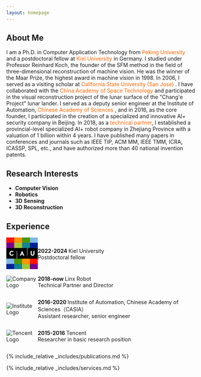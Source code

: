 ```yaml
---
layout: homepage
---
```


## About Me

I am a Ph.D. in Computer Application Technology from <span style="color: #FF6600;">Peking University </span> and a postdoctoral fellow at <span style="color: #FF6600;">Kiel University</span> in Germany. I studied under Professor Reinhard Koch, the founder of the SFM method in the field of three-dimensional reconstruction of machine vision. He was the winner of the Maar Prize, the highest award in machine vision in 1998. In 2006, I served as a visiting scholar at <span style="color: #FF6600;">California State University (San Jose)</span> . I have collaborated with the  <span style="color: #FF6600;">China Academy of Space Technology </span> and participated in the visual reconstruction project of the lunar surface of the "Chang'e Project" lunar lander. I served as a deputy senior engineer at the Institute of Automation, <span style="color: #FF6600;">Chinese Academy of Sciences</span> , and in 2016, as the core founder, I participated in the creation of a specialized and innovative AI+ security company in Beijing. In 2018, as a <span style="color: #FF6600;"> technical partner</span>, I established a provincial-level specialized AI+ robot company in Zhejiang Province with a valuation of 1 billion within 4 years.
I have published many papers in conferences and journals such as IEEE TIP, ACM MM, IEEE TMM, ICRA, ICASSP, SPL, etc., and have authorized more than 40 national invention patents.

## Research Interests

- **Computer Vision** 
- **Robotics**
- **3D Sensing**
- **3D Reconstruction**

## Experience

<div style="display: flex; align-items: center;">
  <div style="flex: 1;">
    <img src="/assets/img/1.png" alt="University Logo" width="100">
  </div>
  <div style="flex: 5;">
    <p>
      <strong>2022-2024 </strong>     Kiel University<br>
      Postdoctoral fellow
    </p>
  </div>
</div>

<div style="display: flex; align-items: center;">
  <div style="flex: 1;">
    <img src="https://example.com/company_logo.png" alt="Company Logo" width="100">
  </div>
  <div style="flex: 5;">
    <p>
      <strong>2018-now </strong>     Linx Robot<br>
      Technical Partner and Director
    </p>
  </div>
</div>

<div style="display: flex; align-items: center;">
  <div style="flex: 1;">
    <img src="https://example.com/institute_logo.png" alt="Institute Logo" width="100">
  </div>
  <div style="flex: 5;">
    <p>
      <strong>2016-2020 </strong>     Institute of Automation, Chinese Academy of Sciences（CASIA）<br>
      Assistant researcher, senior engineer
    </p>
  </div>
</div>

<div style="display: flex; align-items: center;">
  <div style="flex: 1;">
    <img src="https://example.com/tencent_logo.png" alt="Tencent Logo" width="100">
  </div>
  <div style="flex: 5;">
    <p>
      <strong>2015-2016  </strong>     Tencent<br>
      Researcher in basic research position
    </p>
  </div>
</div>

  
{% include_relative _includes/publications.md %}

{% include_relative _includes/services.md %}

